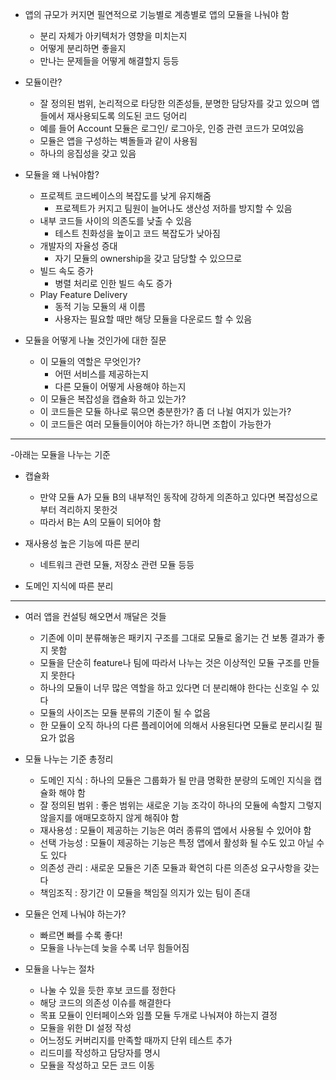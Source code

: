 - 앱의 규모가 커지면 필연적으로 기능별로 계층별로 앱의 모듈을 나눠야 함
	- 분리 자체가 아키텍처가 영향을 미치는지
	- 어떻게 분리하면 좋을지
	- 만나는 문제들을 어떻게 해결할지 등등

- 모듈이란?
	- 잘 정의된 범위, 논리적으로 타당한 의존성들, 분명한 담당자를 갖고 있으며 앱들에서 재사용되도록 의도된 코드 덩어리
	- 예를 들어 Account 모듈은 로그인/ 로그아웃, 인증 관련 코드가 모여있음
	- 모듈은 앱을 구성하는 벽돌들과 같이 사용됨
	- 하나의 응집성을 갖고 있음

- 모듈을 왜 나눠야함?
	- 프로젝트 코드베이스의 복잡도를 낮게 유지해줌
		- 프로젝트가 커지고 팀원이 늘어나도 생산성 저하를 방지할 수 있음
	- 내부 코드들 사이의 의존도를 낮출 수 있음
		- 테스트 친화성을 높이고 코드 복잡도가 낮아짐
	- 개발자의 자율성 증대
		- 자기 모듈의 ownership을 갖고 담당할 수 있으므로
	- 빌드 속도 증가
		- 병렬 처리로 인한 빌드 속도 증가
	- Play Feature Delivery
		- 동적 기능 모듈의 새 이름
		- 사용자는 필요할 때만 해당 모듈을 다운로드 할 수 있음

- 모듈을 어떻게 나눌 것인가에 대한 질문
	- 이 모듈의 역할은 무엇인가?
		- 어떤 서비스를 제공하는지
		- 다른 모듈이 어떻게 사용해야 하는지
	- 이 모듈은 복잡성을 캡슐화 하고 있는가?
	- 이 코드들은 모듈 하나로 묶으면 충분한가? 좀 더 나뉠 여지가 있는가?
	- 이 코드들은 여러 모듈들이어야 하는가? 하니면 조합이 가능한가

---

-아래는 모듈을 나누는 기준

- 캡슐화
	- 만약 모듈 A가 모듈 B의 내부적인 동작에 강하게 의존하고 있다면 복잡성으로부터 격리하지 못한것
	- 따라서 B는 A의 모듈이 되어야 함

- 재사용성 높은 기능에 따른 분리
	- 네트워크 관련 모듈, 저장소 관련 모듈 등등

- 도메인 지식에 따른 분리

---

-  여러 앱을 컨설팅 해오면서 깨달은 것들
	- 기존에 이미 분류해놓은 패키지 구조를 그대로 모듈로 옮기는 건 보통 결과가 좋지 못함
	- 모듈을 단순히 feature나 팀에 따라서 나누는 것은 이상적인 모듈 구조를 만들지 못한다
	- 하나의 모듈이 너무 많은 역할을 하고 있다면 더 분리해야 한다는 신호일 수 있다
	- 모듈의 사이즈는 모듈 분류의 기준이 될 수 없음
	- 한 모듈이 오직 하나의 다른 플레이어에 의해서 사용된다면 모듈로 분리시킬 필요가 없음


- 모듈 나누는 기준 총정리
	- 도메인 지식 : 하나의 모듈은 그룹화가 될 만큼 명확한 분량의 도메인 지식을 캡슐화 해야 함
	- 잘 정의된 범위 : 좋은 범위는 새로운 기능 조각이 하나의 모듈에 속할지 그렇지 않을지를 애매모호하지 않게 해줘야 함
	- 재사용성 : 모듈이 제공하는 기능은 여러 종류의 앱에서 사용될 수 있어야 함
	- 선택 가능성 : 모듈이 제공하는 기능은 특정 앱에서 활성화 될 수도 있고 아닐 수도 있다
	- 의존성 관리 : 새로운 모듈은 기존 모듈과 확연히 다른 의존성 요구사항을 갖는다
	- 책임조직 : 장기간 이 모듈을 책임질 의지가 있는 팀이 존대

- 모듈은 언제 나눠야 하는가?
	- 빠르면 빠를 수록 좋다!
	- 모듈을 나누는데 늦을 수록 너무 힘들어짐
	
- 모듈을 나누는 절차
	- 나눌 수 있을 듯한 후보 코드를 정한다
	- 해당 코드의 의존성 이슈를 해결한다
	- 목표 모듈이 인터페이스와 임플 모듈 두개로 나눠져야 하는지 결정
	- 모듈을 위한 DI 설정 작성
	- 어느정도 커버리지를 만족할 때까지 단위 테스트 추가
	- 리드미를 작성하고 담당자를 명시
	- 모듈을 작성하고 모든 코드 이동

